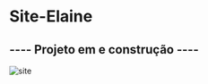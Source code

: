 # Site-Elaine

## ---- Projeto em e construção ----

![site](https://user-images.githubusercontent.com/79487813/117591118-4ecfdf00-b109-11eb-991a-e38e5a5bdf19.png)

